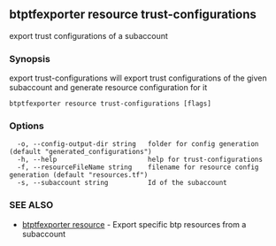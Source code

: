 ## btptfexporter resource trust-configurations

export trust configurations of a subaccount

### Synopsis

export trust-configurations will export trust configurations of the given subaccount and generate resource configuration for it

```
btptfexporter resource trust-configurations [flags]
```

### Options

```
  -o, --config-output-dir string   folder for config generation (default "generated_configurations")
  -h, --help                       help for trust-configurations
  -f, --resourceFileName string    filename for resource config generation (default "resources.tf")
  -s, --subaccount string          Id of the subaccount
```

### SEE ALSO

* [btptfexporter resource](btptfexporter_resource.md)	 - Export specific btp resources from a subaccount

